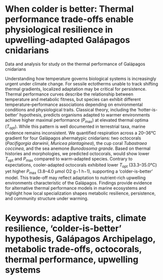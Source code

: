 # When colder is better: Thermal performance trade-offs enable physiological resilience in upwelling-adapted Galápagos cnidarians
Data and analysis for study on the thermal performance of Galápagos cnidarians

Understanding how temperature governs biological systems is increasingly urgent under climate change. For sessile ectotherms unable to track shifting thermal gradients, localized adaptation may be critical for persistence. Thermal performance curves describe the relationship between temperature and metabolic fitness, but species can exhibit different temperature–performance associations depending on environmental conditions and physiological traits. Classical theory, including the ‘hotter-is-better’ hypothesis, predicts organisms adapted to warmer environments achieve higher maximal performance (*P*<sub>max</sub>) at elevated thermal optima (*T*<sub>opt</sub>). While this pattern is well documented in terrestrial taxa, marine evidence remains inconsistent. We quantified respiration across a 20–36°C gradient for four Galápagos ahermatypic cnidarians: two octocorals (*Pacifigorgia* *darwinii*, *Muricea* *plantaginea*), the cup coral *Tubastraea* *coccinea*, and the sea anemone *Bunodosoma* *grande*. Based on thermal histories and morphologies, we predicted octocorals, would show lower *T*<sub>opt</sub> and *P*<sub>max</sub> compared to warm-adapted species. Contrary to expectations, cooler-adapted octocorals exhibited lower *T*<sub>opt</sub> (33.3–35.0°C) yet higher *P*<sub>max</sub> (3.8–4.0 μmol O2 g−1 h−1), supporting a ‘colder-is-better’ model. This trade-off may reflect adaptation to nutrient-rich upwelling environments characteristic of the Galápagos. Findings provide evidence for alternative thermal performance models in marine ecosystems and highlight how local specialization shapes metabolic resilience, persistence, and community structure under warming. 

# Keywords: adaptive traits, climate resilience, ‘colder-is-better’ hypothesis, Galápagos Archipelago, metabolic trade-offs, octocorals, thermal performance, upwelling systems
